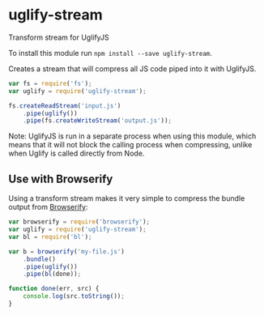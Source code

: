 # uglify-stream

Transform stream for UglifyJS

To install this module run `npm install --save uglify-stream`.

Creates a stream that will compress all JS code piped into it with UglifyJS.

```js
var fs = require('fs');
var uglify = require('uglify-stream');

fs.createReadStream('input.js')
    .pipe(uglify())
    .pipe(fs.createWriteStream('output.js'));
```

Note: UglifyJS is run in a separate process when using this module, which means
that it will not block the calling process when compressing, unlike when Uglify
is called directly from Node.

## Use with Browserify

Using a transform stream makes it very simple to compress the bundle output
from [Browserify](https://github.com/substack/node-browserify):

```js
var browserify = require('browserify');
var uglify = require('uglify-stream');
var bl = require('bl');

var b = browserify('my-file.js')
    .bundle()
    .pipe(uglify())
    .pipe(bl(done));

function done(err, src) {
    console.log(src.toString());
}
```
